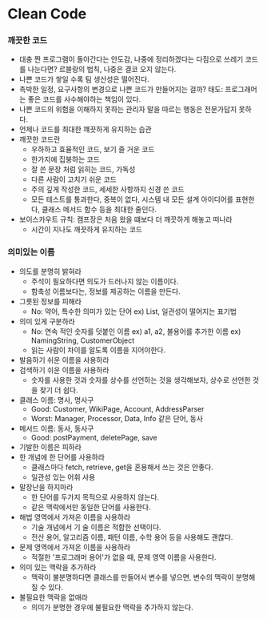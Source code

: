 # Clean Code

### 깨끗한 코드
- 대충 짠 프로그램이 돌아간다는 안도감, 나중에 정리하겠다는 다짐으로 쓰레기 코드를 나눈다면? 르블랑의 법칙, 나중은 결코 오지 않는다.
- 나쁜 코드가 쌓일 수록 팀 생산성은 떨어진다.
- 촉박한 일정, 요구사항의 변경으로 나쁜 코드가 만들어지는 걸까? 태도: 프로그래머는 좋은 코드를 사수해야하는 책임이 있다.
- 나쁜 코드의 위험을 이해하지 못하는 관리자 말을 따르는 행동은 전문가답지 못하다.
- 언제나 코드를 최대한 꺠끗하게 유지하는 습관
- 깨끗한 코드란
  - 우하하고 효율적인 코드, 보기 즐 거운 코드
  - 한가지에 집붕하는 코드
  - 잘 쓴 문장 처럼 읽히는 코드, 가독성
  - 다른 사람이 고치기 쉬운 코드
  - 주의 깊게 작성한 코드, 세세한 사항까지 신경 쓴 코드
  - 모든 테스트를 통과한다, 중복이 없다, 시스템 내 모든 설계 아이디어를 표현한다, 클래스 메서드 함수 등을 최대한 줄인다.
- 보이스카우트 규칙: 캠프장은 처음 왔을 떄보다 더 깨끗하게 해놓고 떠나라
  - 시간이 지나도 깨끗하게 유지하는 코드

### 의미있는 이름
- 의도를 분명히 밝혀라
  - 주석이 필요하다면 의도가 드러나지 않는 이름이다.
  - 함축성 이름보다는, 정보를 제공하는 이름을 만든다.
- 그릇된 정보를 피해라
  - No: 약어, 특수한 의미가 있는 단어 ex) List, 일관성이 떨어지는 표기법
- 의미 있게 구분하라
  - No: 연속 적인 숫자를 덧붙인 이름 ex) a1, a2, 불용어를 추가한 이름 ex) NamingString, CustomerObject
  - 읽는 사람이 차이를 알도록 이름을 지어야한다.
- 발음하기 쉬운 이름을 사용하라
- 검색하기 쉬운 이름을 사용하라
  - 숫자를 사용한 것과 숫자를 상수를 선언하는 것을 생각해보자, 상수로 선언한 것을 찾기 더 쉽다.
- 클래스 이름: 명사, 명사구
  - Good: Customer, WikiPage, Account, AddressParser
  - Worst: Manager, Processor, Data, Info 같은 단어, 동사
- 메서드 이름: 동사, 동사구
  - Good: postPayment, deletePage, save
- 기발한 이름은 피하라
- 한 개념에 한 단어를 사용하라
  - 클래스마다 fetch, retrieve, get을 혼용해서 쓰는 것은 안좋다.
  - 일관성 있는 어휘 사용
- 말장난을 하지마라
  - 한 단어를 두가지 목적으로 사용하지 않는다.
  - 같은 맥락에서만 동일한 단어를 사용한다.
- 해법 영역에서 가져온 이름을 사용하라
  - 기술 개념에서 기 술 이름은 적합한 선택이다.
  - 전산 용어, 알고리즘 이름, 패턴 이름, 수학 용어 등을 사용해도 괜찮다.
- 문제 영역에서 가져온 이름을 사용하라
  - 적절한 '프로그래머 용어'가 없을 때, 문제 영역 이름을 사용한다.
- 의미 있는 맥락을 추가하라
  - 맥락이 불분명하다면 클래스를 만들어서 변수를 넣으면, 변수의 맥락이 분명해질 수 있다.
- 불필요한 맥락을 없애라
  - 의미가 분명한 경우에 불필요한 맥락을 추가하지 않는다.
  